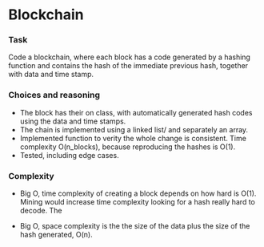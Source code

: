Blockchain
================

### Task
Code a blockchain, where each block has a code generated by a hashing function
and contains the hash of the immediate previous hash, together with data and
time stamp.

### Choices and reasoning

- The block has their on class, with automatically generated hash codes using the
data and time stamps.
- The chain is implemented using a linked list/ and separately an array.
- Implemented function to verity the whole change is consistent. Time complexity O(n_blocks), because
reproducing the hashes is O(1).
- Tested, including edge cases. 

### Complexity

- Big O, time complexity of creating a block depends on how hard is O(1). Mining would increase time complexity looking for a hash really hard to decode. The

- Big O, space complexity is the the size of the data plus the size of the hash generated, O(n).
